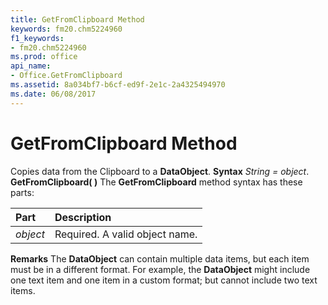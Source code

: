 ```yaml
---
title: GetFromClipboard Method
keywords: fm20.chm5224960
f1_keywords:
- fm20.chm5224960
ms.prod: office
api_name:
- Office.GetFromClipboard
ms.assetid: 8a034bf7-b6cf-ed9f-2e1c-2a4325494970
ms.date: 06/08/2017
---
```



# GetFromClipboard Method



Copies data from the Clipboard to a **DataObject**.
 **Syntax**
 _String = object_. **GetFromClipboard( )**
The **GetFromClipboard** method syntax has these parts:


|**Part**|**Description**|
|:-----|:-----|
| _object_|Required. A valid object name.|
 **Remarks**
The **DataObject** can contain multiple data items, but each item must be in a different format. For example, the **DataObject** might include one text item and one item in a custom format; but cannot include two text items.

